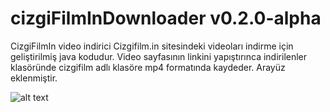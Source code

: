 # cizgiFilmInDownloader v0.2.0-alpha
CizgiFilmIn video indirici
Cizgifilm.in sitesindeki videoları indirme için geliştirilmiş java kodudur. Video sayfasının linkini yapıştırınca indirilenler klasöründe cizgifilm adlı klasöre mp4 formatında kaydeder.
Arayüz eklenmiştir.

![alt text](https://github.com/[username]/[reponame]/blob/[branch]/image.jpg?raw=true)
